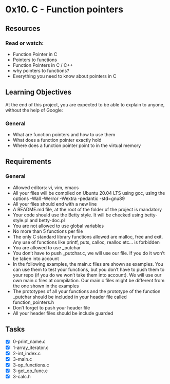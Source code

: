 # 0x10. C - Function pointers
## Resources
### Read or watch:
- Function Pointer in C
- Pointers to functions
- Function Pointers in C / C++
- why pointers to functions?
- Everything you need to know about pointers in C
## Learning Objectives
At the end of this project, you are expected to be able to explain to anyone, without the help of Google:
### General
- What are function pointers and how to use them
- What does a function pointer exactly hold
- Where does a function pointer point to in the virtual memory
## Requirements
### General
- Allowed editors: vi, vim, emacs
- All your files will be compiled on Ubuntu 20.04 LTS using gcc, using the options -Wall -Werror -Wextra -pedantic -std=gnu89
- All your files should end with a new line
- A README.md file, at the root of the folder of the project is mandatory
- Your code should use the Betty style. It will be checked using betty-style.pl and betty-doc.pl
- You are not allowed to use global variables
- No more than 5 functions per file
- The only C standard library functions allowed are malloc, free and exit. Any use of functions like printf, puts, calloc, realloc etc… is forbidden
- You are allowed to use _putchar
- You don’t have to push _putchar.c, we will use our file. If you do it won’t be taken into account
- In the following examples, the main.c files are shown as examples. You can use them to test your functions, but you don’t have to push them to your repo (if you do we won’t take them into account). We will use our own main.c files at compilation. Our main.c files might be different from the one shown in the examples
- The prototypes of all your functions and the prototype of the function _putchar should be included in your header file called function_pointers.h
- Don’t forget to push your header file
- All your header files should be include guarded

## Tasks
- [x] 0-print_name.c
- [x] 1-array_iterator.c
- [x] 2-int_index.c
- [x] 3-main.c
- [x] 3-op_functions.c
- [x] 3-get_op_func.c
- [x] 3-calc.h
